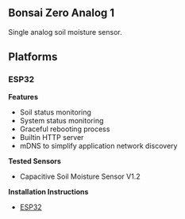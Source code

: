 ## Bonsai Zero Analog 1

Single analog soil moisture sensor.

## Platforms

### ESP32

**Features**

- Soil status monitoring
- System status monitoring
- Graceful rebooting process
- Builtin HTTP server
- mDNS to simplify application network discovery

**Tested Sensors**

- Capacitive Soil Moisture Sensor V1.2

**Installation Instructions**

- [ESP32](../../docs/install/esp32.md)
